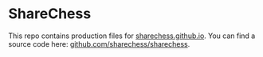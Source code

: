 # ShareChess

This repo contains production files for [sharechess.github.io](https://sharechess.github.io/). You can find a source code here: [github.com/sharechess/sharechess](https://github.com/sharechess/sharechess).
